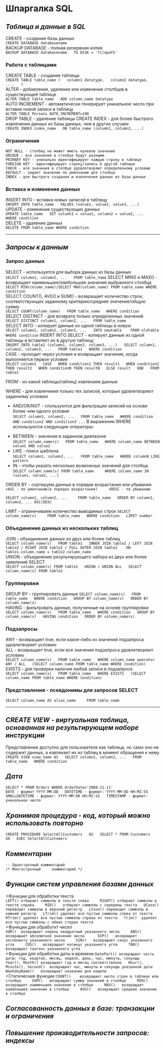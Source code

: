 # Шпаргалка SQL  

## *Таблица и данные в SQL*     
CREATE - создание базы данных   
`CREATE DATABASE databasename`  
BACKUP DATABASE - полная резервная копия  
`BACKUP DATABASE databasename  
TO DISK = 'filepath' ` 

###  Работа с таблицами     
CREATE TABLE - создание таблицы  
`CREATE TABLE table_name (  
    column1 datatype,  
    column2 datatype,  
   ....  
)`  
ALTER - добавление, удаление или изменение столбцов в существующей таблице  
`ALTER TABLE table_name  
ADD column_name datatype`  
AUTO INCREMENT - автоматически генерирует уникальное число при вставке новой записи в таблицу  
`ALTER TABLE Persons AUTO_INCREMENT=100`  
DROP TABLE - удаление таблицы
CREATE INDEX - для более быстрого извлечения данных из базы данных, чем в других случаях  
`CREATE INDEX index_name  
ON table_name (column1, column2, ...)`  

### Ограничения  
`NOT NULL - столбец не может иметь нулевое значение`      
`UNIQUE - все значения в столбце будут разными`      
`PRIMARY KEY - уникально идентифицирует каждую строку в таблице`      
`FOREIGN KEY - идентифицирует строку/запись в другой таблице`      
`CHECK - все значения в столбце удовлетворяют определенному условию`        
`DEFAULT - задает значение по умолчанию для столбца`          
`INDEX - для быстрого создания и извлечения данных из базы данных`      

###  Вставка и изменение данных  
INSERT INTO - вставка новых записей в таблицу   
`INSERT INTO table_name  
VALUES (value1, value2, value3, ...)`    
UPDATE - изменение существующих данных    
`UPDATE table_name  
SET column1 = value1, column2 = value2, ...  
WHERE condition`  
DELETE  - удаление данных  
`DELETE FROM table_name WHERE condition`  
___  


## *Запросы к данным*  
### Запрос данных 
SELECT - используется для выбора данных из базы данных   
`SELECT column1, column2, ...  
FROM table_name` 
SELECT MIN() и MAX() - возвращает наименьшее/наибольшее значение выбранного столбца  
`SELECT MIN(column_name)/SELECT MAX(column_name)
FROM table_name
WHERE condition`  
SELECT COUNT(), AVG() и SUM() - возвращает количество строк, соответствующих заданному критерию/среднее значение/общую сумму  
`SELECT COUNT(column_name)  
FROM table_name  
WHERE condition`  
SELECT DISTINCT - для возврата только определенных значений  
`SELECT DISTINCT column1, column2, ...  
FROM table_name`    
SELECT INTO - копирует данные из одной таблицы в новую    
`SELECT column1, column2, column3, ...  
INTO newtable   
FROM oldtable  
WHERE condition` 
INSERT INTO SELECT - копирует данные из одной таблицы и вставляет их в другую таблицу  
`INSERT INTO table2 (column1, column2, column3, ...)  
SELECT column1, column2, column3, ...  
FROM table1  
WHERE condition`    
CASE - проходит через условия и возвращает значение, когда выполняется первое условие  
`SELECT column1  
CASE  
    WHEN condition1 THEN result1  
    WHEN condition2 THEN result2  
    WHEN conditionN THEN resultN  
    ELSE result  
END  
FROM table1`    
 
FROM - из какой таблицы(таблиц) извлекаем данные  
 
WHERE - для извлечения только тех записей, которые удовлетворяют заданному условию 
 + AND/OR/NOT - спользуются для фильтрации записей на основе более чем одного условия  
 `SELECT column1, column2, ...  
FROM table_name  
WHERE condition AND condition2 AND condition3 ...`
В выражении WHERE используются следующие операторы:  
 - BETWEEN - значения в заданном диапазоне  
 `SELECT column_name(s)  
  FROM table_name  
  WHERE column_name BETWEEN value1 AND value2`  
 - LIKE - поиск шаблона   
  `SELECT column1, column2, ...  
   FROM table_name  
   WHERE columnN LIKE pattern`  
 - IN - чтобы указать несколько возможных значений для столбца  
 `SELECT column_name(s)
  FROM table_name    
  WHERE column_name IN (value1, value2, ...)`  
  
ORDER BY - сортируем данные в порядке возрастания или убывания    
`+ASC - по умолчанию(в порядке возрастания)    
 +DESC - по убыванию`
     
`SELECT column1, column2, ...    
FROM table_name  
ORDER BY column1, column2, ... ASC|DESC`  

LIMIT - ограничиваем количество выводимых строк 
`SELECT column_name(s)    
FROM table_name  
WHERE condition  
LIMIT number`  
 
### Объединение данных из нескольких таблиц   
JOIN - объединение данных из двух или более таблиц  
`SELECT column_name(s)  
 FROM table1  
 INNER JOIN table2 / LEFT JOIN table2 / RIGHT JOIN table2 / FULL OUTER JOIN table2   
 ON table1.column_name = table2.column_name`  
UNION - объединение результирующего набора из двух или более заявлений SELECT  
`SELECT column_name(s) FROM table1  
UNION / UNION ALL  
SELECT column_name(s) FROM table2`  
### Группировки  
GROUP BY - группировать данные 
`SELECT column_name(s)  
FROM table_name  
WHERE condition  
GROUP BY column_name(s)  
ORDER BY column_name(s)`  
HAVING - фильтровать данные, полученные на основе группировки 
`SELECT column_name(s)  
FROM table_name  
WHERE condition  
GROUP BY column_name(s)  
HAVING condition  
ORDER BY column_name(s)`    
### Подзапросы  
ANY  - возвращает true, если какое-либо из значений подзапроса удовлетворяет условию  
ALL - возвращает true, если все значения подзапроса удовлетворяют условию  
`SELECT column_name(s)  
FROM table_name  
WHERE column_name operator ANY / ALL  
(SELECT column_name FROM table_name WHERE condition)`  
EXISTS - для проверки наличия любой записи в подзапросе  
`SELECT column_name(s)  
FROM table_name  
WHERE EXISTS  
(SELECT column_name FROM table_name WHERE condition)`    
### Представления - псевдонимы для запросов SELECT  
`SELECT column_name AS alias_name    
 FROM table_name`      
___  
## *CREATE VIEW - виртуальная таблица, основанная на результирующем наборе инструкции* 
Представление доступно для пользователя как таблица, но само оно не содержит данных, а извлекает их из таблиц в момент обращения к нему  
`CREATE VIEW view_name AS  
SELECT column1, column2, ...  
FROM table_name  
WHERE condition`  
## *Дата*  
`SELECT * FROM Orders WHERE OrderDate='2008-11-11' `  
`DATE - формат YYYY-MM-DD  
DATETIME - формат: YYYY-MM-DD HH:MI:SS  
SMALLDATETIME - формат: YYYY-MM-DD HH:MI:SS  
TIMESTAMP - формат: уникальное число`  
## *Хранимая процедура - код, который можно использовать повторно*  
`CREATE PROCEDURE SelectAllCustomers  
AS  
SELECT * FROM Customers  
GO  
EXEC SelectAllCustomers`  

## *Комментарии*  
`-- Однострочный комментарий`    
`/* Многострочный    
комментарий */ `    

## *Функции систем управления базами данных*  
+Функции для обработки текста  
`LEFT()	отбирает символы в тексте слева    
RIGHT()	отбирает символы в тексте справа    
MID()	отбирает символы с середины текста  
UCase()	переводит символы в верхний регистр  
LCase()	переводит символы в нижний регистр  
LTrim()	удаляет все пустые символы слева от текста  
RTrim()	удаляет все пустые символы справа от текста  
Trim()	удаляет все пустые символы с обеих сторон текста`  
+Функции для обработкт чисел  
`SQR()	возвращает корень квадратный указанного числа    
ABS()	возвращает абсолютное значение числа     
EXP()	возвращает экспоненту указанного числа    
SIN()	возвращает синус указанного угла    
COS()	возвращает косинус указанного угла    
TAN()	возвращает тангенс указанного угла`      
+Функции для обработки даты и времени 
`DatePart()	возвращает часть даты: год, квартал, месяц, неделя, день, час, минуты, секунды  
Year(), Month()	возвращает год и месяц соответственно  
Hour(), Minute(), Second()	возвращает час, минуты и секунды указанной даты  
WeekdayName()	возвращает название дня недели`  
+Статические функции 
`COUNT()	возвращает число строк в таблице или столбце    
SUM()	возвращает сумму значений в столбце    
MIN()	возвращает наименьшее значение в столбце    
MAX()	возвращает наибольшее значение в столбце    
AVG()	возвращает среднее значение в столбце`      

## *Согласованность данных в базе: транзакции и ограничения*      
## *Повышение производительности запросов: индексы*      
